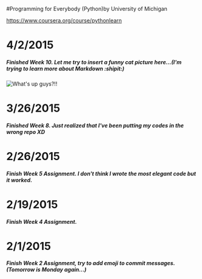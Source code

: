 #Programming for Everybody (Python)by University of Michigan

https://www.coursera.org/course/pythonlearn

# 4/2/2015
##### Finished Week 10. Let me try to insert a funny cat picture here...(I'm trying to learn more about Markdown :shipit:)

![What's up guys?!!](https://i.imgur.com/o7MKprW.jpg)


# 3/26/2015
##### Finished Week 8. Just realized that I've been putting my codes in the wrong repo XD

# 2/26/2015

##### Finish Week 5 Assignment. I don't think I wrote the most elegant code but it worked. 

# 2/19/2015

##### Finish Week 4 Assignment.


# 2/1/2015 

##### Finish Week 2 Assignment, try to add emoji to commit messages.(Tomorrow is Monday again...)